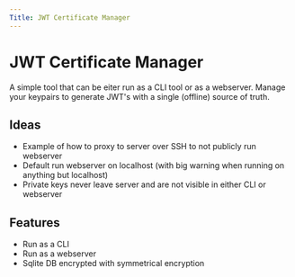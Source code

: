 ```yaml
---
Title: JWT Certificate Manager
---
```


# JWT Certificate Manager
A simple tool that can be eiter run as a CLI tool or as a webserver.
Manage your keypairs to generate JWT's with a single (offline) source of truth.

## Ideas
- Example of how to proxy to server over SSH to not publicly run webserver
- Default run webserver on localhost (with big warning when running on anything but localhost)
- Private keys never leave server and are not visible in either CLI or webserver

## Features
- Run as a CLI
- Run as a webserver
- Sqlite DB encrypted with symmetrical encryption
